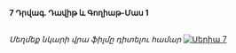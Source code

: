 **7 Դրվագ. Դավիթ և Գողիաթ-Մաս 1**

\
_Սեղմեք նկարի վրա ֆիլմը դիտելու համար_
[![Սերիա 7](https://upload.wikimedia.org/wikipedia/en/b/b3/House_of_David_Poster.jpg)](https://vkvideo.ru/video-220020068_456257639)
